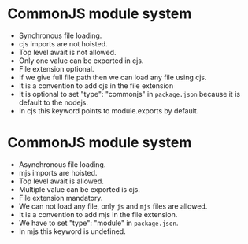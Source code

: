 # CommonJS module system
- Synchronous file loading.
- cjs imports are not hoisted.
- Top level await is not allowed.
- Only one value can be exported in cjs.
- File extension optional.
- If we give full file path then we can load any file using cjs.
- It is a convention to add cjs in the file extension
- It is optional to set "type": "commonjs" in `package.json` because it is default to the nodejs.
- In cjs this keyword points to module.exports by default.

# CommonJS module system
- Asynchronous file loading.
- mjs imports are hoisted.
- Top level await is allowed.
- Multiple value can be exported is cjs.
- File extension mandatory.
- We can not load any file, only `js` and `mjs` files are allowed.
- It is a convention to add mjs in the file extension.
- We have to set "type": "module" in `package.json`.
- In mjs this keyword is undefined.